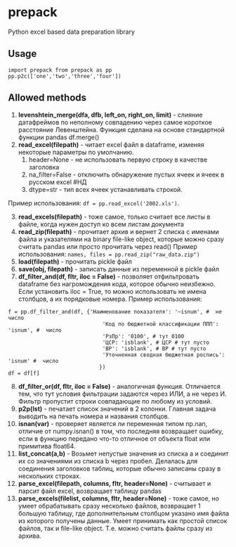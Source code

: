 # prepack
Python excel based data preparation library

## Usage
```
import prepack from prepack as pp
pp.p2c(['one','two','three','four'])
```
## Allowed methods
1. **levenshtein_merge(dfa, dfb, left_on, right_on, limit)** - слияние датафреймов по неполному совпадению через 
самое короткое расстояние Левенштейна. Функция сделана на основе стандартной функции pandas df.merge()
2. **read_excel(filepath)** - читает excel файл в dataframe, изменяя некоторые параметры по умолчанию. 
    1. header=None - не использовать первую строку в качестве заголовка
    2. na_filter=False - отключить обнаружение пустых ячеек и ячеек в русском excel #НД
    3. dtype=str - тип всех ячеек устанавливать строкой.
    
Пример использования: `df = pp.read_excel('2002.xls')`.  

3. **read_excels(filepath)** - тоже самое, только считает все листы в файле, когда нужен доступ
 ко всем листам документа
4. **read_zip(filepath)** - прочитает архив и вернет 2 списка с именами файла и указателями на 
binary file-like object, которые можно сразу считать pandas или просто прочитать через read()
 Пример использования: `names, files = pp.read_zip("raw_data.zip")`
5. **load(filepath)** - прочитать pickle файл
6. **save(obj, filepath)** - записать данные из переменной в pickle файл 
7. **df_filter_and(df, fltr, iloc = False)** - позволяет отфильтровать dataframe без нагромождения 
кода, которое обычно неизбежно. Если установить iloc = True, то можно использовать не имена столбцов, 
а их порядковые номера. Пример использования: 
```
f = pp.df_filter_and(df, {'Наименование показателя': '~isnum', #  не число 
                              'Код по бюджетной классификации ППП': 'isnum', #  число
                              'РзПр': '0100', # тут 0100
                              'ЦСР: 'isblank', # ЦСР # тут пусто
                              'ВР': 'isblank', # ВР # тут пусто
                              'Уточненная сводная бюджетная роспись': 'isnum' #  число
                             })
df = df[f]
```
8. **df_filter_or(df, fltr, iloc = False)** - аналогичная функция. Отличается тем, что тут условия фильтрации
 задаются через ИЛИ, а не через И. Фильтр пропустит строки совпадающие по любому из условий.
9. **p2p(lst)** - печатает список значений в 2 колонки. Главная задача выводить на печать номера и названия
 столбцов.
10. **isnan(var)** - проверяет является ли переменная типом np.nan, отличие от numpy.isnan() в том, что последняя
 возвращает ошибку, если в функцию передано что-то отличное от объекта float или примитива float64.
11. **list_concat(a,b)** - Возьмет непустые значения из списка a и соединит их со значениями из списка b
 через пробел. Делалась для соединения заголовков таблиц, которые обычно записаны сразу в нескольких строках. 
12. **parse_excel(filepath, columns, fltr, header=None)** - считывает и парсит файл excel, возвращает таблицу
 pandas
13. **parse_excels(filelist, columns, fltr, header=None)** - тоже самое, но умеет обрабатывать сразу несколько
 файлов, возвращает 1 большую таблицу, где дополнительным столбцом указано имя файла из которого получены данные.
  Умеет принимать как простой список файлов, так и file-like object. Т.е. можно считать файлы сразу из архива.
